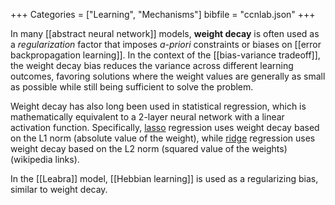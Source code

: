 +++
Categories = ["Learning", "Mechanisms"]
bibfile = "ccnlab.json"
+++

In many [[abstract neural network]] models, **weight decay** is often used as a _regularization_ factor that imposes _a-priori_ constraints or biases on [[error backpropagation learning]]. In the context of the [[bias-variance tradeoff]], the weight decay bias reduces the variance across different learning outcomes, favoring solutions where the weight values are generally as small as possible while still being sufficient to solve the problem.

Weight decay has also long been used in statistical regression, which is mathematically equivalent to a 2-layer neural network with a linear activation function. Specifically, [lasso](https://en.wikipedia.org/wiki/Lasso_(statistics)) regression uses weight decay based on the L1 norm (absolute value of the weight), while [ridge](https://en.wikipedia.org/wiki/Ridge_regression) regression uses weight decay based on the L2 norm (squared value of the weights) (wikipedia links).

In the [[Leabra]] model, [[Hebbian learning]] is used as a regularizing bias, similar to weight decay.

